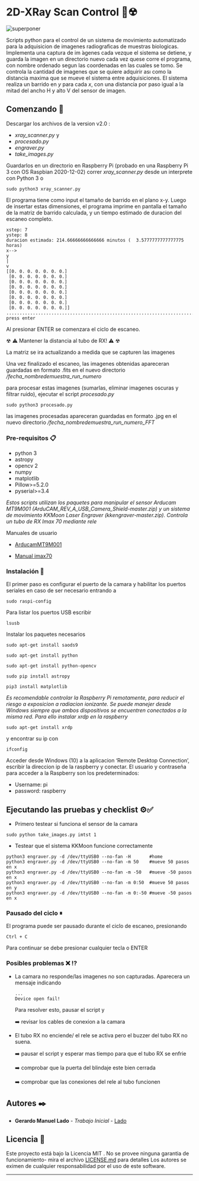# 2D-XRay Scan Control 🔬☢

![superponer](https://user-images.githubusercontent.com/77543157/135559269-e34afabd-3760-43ed-93ca-e18cb184d90e.jpg)

Scripts python para el control de un sistema de movimiento automatizado para la adquisicion de imagenes radiograficas de muestras biologicas.
Implementa una captura de im ́agenes cada vezque el sistema se detiene, y guarda la imagen en un directorio nuevo cada vez quese corre el programa, con nombre ordenado segun las coordenadas en las cuales se tomo. Se controla la cantidad de imagenes que se quiere adquirir ası como la distancia maxima que se mueve el sistema entre adquisiciones. El sistema realiza un barrido en *y* para cada *x*, con una distancia por paso igual a la mitad del ancho H y alto V del sensor de imagen. 

## Comenzando 🚀

Descargar los archivos de la version v2.0 : 
* *xray_scanner.py* y 
* *procesado.py*
* *engraver.py*
* *take_images.py*

Guardarlos en un directorio en Raspberry Pi (probado en una Raspberry Pi 3 con OS Raspbian 2020-12-02)
correr *xray_scanner.py* desde un interprete con Python 3 o 
```
sudo python3 xray_scanner.py
```
El programa tiene como input el tamaño de barrido en el plano x-y. Luego de insertar estas dimensiones, el programa imprime en pantalla el tamaño de la matriz de barrido calculada, y un tiempo estimado de duracion del escaneo completo.
```
xstep: 7
ystep: 8
duracion estimada: 214.66666666666666 minutos (  3.5777777777777775  horas)
x-->
y
|
v
[[0. 0. 0. 0. 0. 0. 0.]
 [0. 0. 0. 0. 0. 0. 0.]
 [0. 0. 0. 0. 0. 0. 0.]
 [0. 0. 0. 0. 0. 0. 0.]
 [0. 0. 0. 0. 0. 0. 0.]
 [0. 0. 0. 0. 0. 0. 0.]
 [0. 0. 0. 0. 0. 0. 0.]
 [0. 0. 0. 0. 0. 0. 0.]]
....................................................................................
press enter
```

Al presionar ENTER se comenzara el ciclo de escaneo.

☢ ⚠ Mantener la distancia al tubo de RX! ⚠ ☢

La matriz se ira actualizando a medida que se capturen las imagenes

Una vez finalizado el escaneo, las imagenes obtenidas apareceran guardadas en formato .fits en el nuevo directorio */fecha_nombredemuestra_run_numero*

para procesar estas imagenes (sumarlas, eliminar imagenes oscuras y filtrar ruido), ejecutar el script *procesado.py*

```
sudo python3 procesado.py
```
las imagenes procesadas apareceran guardadas en formato .jpg en el nuevo directorio */fecha_nombredemuestra_run_numero_FFT*
### Pre-requisitos 📋
* python 3
* astropy
* opencv 2
* numpy
* matplotlib
* Pillow>=5.2.0
* pyserial>=3.4

_Estos scripts utilizan los paquetes para manipular el sensor Arducam MT9M001 (ArduCAM_REV_A_USB_Camera_Shield-master.zip)
y un sistema de movimiento KKMoon Laser Engraver (kkengraver-master.zip). Controla un tubo de RX Imax 70 mediante rele_

Manuales de usuario 

- [ArducamMT9M001 ](Arducam_MT9M001_DataSheet_C.pdf)

- [Manual imax70 ](https://github.com/ManuLado/2D-XRay_Scan_control/blob/e308626ca804fb6c267cc8a0bede5e536d1170f2/Manual%20imax70.pdf)
### Instalación 🔧



El primer paso es configurar el puerto de la camara y habilitar los puertos seriales en caso de ser necesario entrando a 

```
sudo raspi-config
```

Para listar los puertos USB escribir

```
lsusb
```

Instalar los paquetes necesarios

```
sudo apt-get install saods9

sudo apt-get install python

sudo apt-get install python-opencv

sudo pip install astropy

pip3 install matplotlib
```

_Es recomendable controlar la Raspberry Pi remotamente, para reducir el riesgo a exposicion a radiacion ionizante. Se puede manejer desde Windows siempre que ambos dispositivos se encuentren conectados a la misma red. Para ello instalar xrdp en la raspberry_
```
sudo apt-get install xrdp
```
y encontrar su ip con
```
ifconfig
```
Acceder desde Windows (10) a la aplicacion  ‘Remote Desktop Connection’, escribir la direccion ip de la raspberry y conectar.
El usuario y contraseña para acceder a la Raspberry son los predeterminados:
* Username: pi
* password: raspberry


## Ejecutando las pruebas y checklist ⚙️✅

* Primero testear si funciona el sensor de la camara
```
sudo python take_images.py imtst 1
```
* Testear que el sistema KKMoon funcione correctamente
```
python3 engraver.py -d /dev/ttyUSB0 --no-fan -H       #home
python3 engraver.py -d /dev/ttyUSB0 --no-fan -m 50    #mueve 50 pasos en x
python3 engraver.py -d /dev/ttyUSB0 --no-fan -m -50   #mueve -50 pasos en x
python3 engraver.py -d /dev/ttyUSB0 --no-fan -m 0:50  #mueve 50 pasos en y
python3 engraver.py -d /dev/ttyUSB0 --no-fan -m 0:-50 #mueve -50 pasos en x
```

### Pausado del ciclo ⏸

El programa puede ser pausado durante el ciclo de escaneo, presionando

```
Ctrl + C
```
Para continuar se debe presionar cualquier tecla o ENTER
### Posibles problemas ❌ ⁉️ 

* La camara no responde/las imagenes no son capturadas. Aparecera un mensaje indicando

   ```
   ...
   Device open fail!
   ```
   Para resolver esto, pausar el script y

   ➡️ revisar los cables de conexion a la camara

* El tubo RX no enciende/ el rele se activa pero el buzzer del tubo RX no suena.

   ➡️ pausar el script y esperar mas tiempo para que el tubo RX se enfrie
      
   ➡️ comprobar que la puerta del blindaje este bien cerrada
   
   ➡️ comprobar que las conexiones del rele al tubo funcionen


## Autores ✒️


* **Gerardo Manuel Lado** - *Trabajo Inicial* - [Lado](https://github.com/ManuLado)


## Licencia 📄

Este proyecto está bajo la Licencia MIT . No se provee ninguna garantia de funcionamiento- mira el archivo [LICENSE.md](https://github.com/ManuLado/2D-XRay_Scan_control/blob/3eca928331250517cc78e94c35404e0f9dcaa60b/LICENCE.md) para detalles
Los autores se eximen de cualquier responsabilidad por el uso de este software.



---


